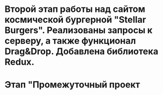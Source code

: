 # Второй этап работы над сайтом космической бургерной "Stellar Burgers". Реализованы запросы к серверу, а также функционал Drag&Drop. Добавлена библиотека Redux.
# Этап "Промежуточный проект
